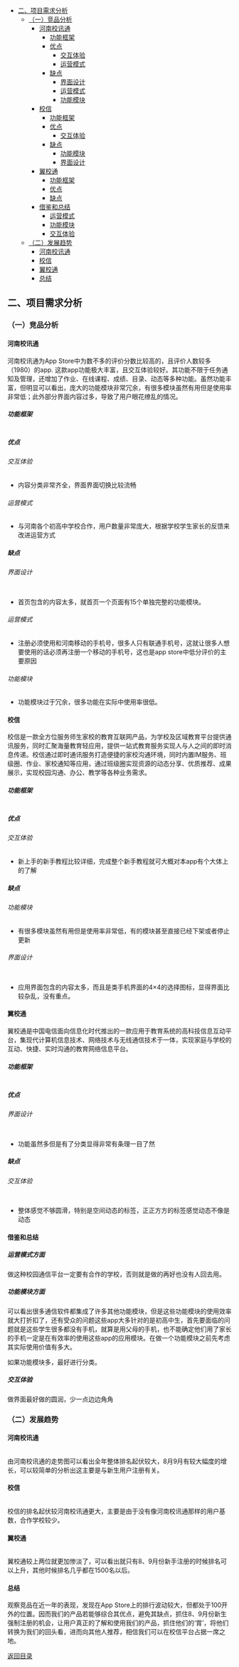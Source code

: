 - [二、项目需求分析](#op1)
	- [（一）竞品分析](#op11)
		- [河南校讯通](#op111)
			- [功能框架](#op1111)
			- [优点](#op1112)
				- [交互体验](#op11121)
				- [运营模式](#op11122)
			- [缺点](#op1113)
				- [界面设计](#op11131)
				- [运营模式](#op11132)
				- [功能模块](#op11133)
		- [校信](#op112)
			- [功能框架](#op1121)
			- [优点](#op1122)
				- [交互体验](#op11221)
			- [缺点](#op1123)
				- [功能模块](#op11231)
				- [界面设计](#op11232)
		- [翼校通](#op113)
			- [功能框架](#op1131)
			- [优点](#op1132)
			- [缺点](#op1133)
		- [借鉴和总结](#op114)
			- [运营模式](#op1141)
			- [功能模块](#op1142)
			- [交互体验](#op1143)
	- [（二）发展趋势](#op12)
		- [河南校讯通](#op121)
		- [校信](#op122)
		- [翼校通](#op123)
		- [总结](#op124)
<span id="op1"></span>

##  二、项目需求分析
<span id="op11"></span>

### （一）竞品分析

<span id="op111"></span>

#### 河南校讯通

河南校讯通为App Store中为数不多的评价分数比较高的，且评价人数较多（1980）的app. 这款app功能极大丰富，且交互体验较好。其功能不限于任务通知及管理，还增加了作业、在线课程、成绩、目录、动态等多种功能。虽然功能丰富，但明显可以看出，庞大的功能模块非常冗余，有很多模块虽然有用但是使用率非常低；此外部分界面内容过多，导致了用户眼花缭乱的情况。
<span id="op1111"></span>

##### 功能框架

![]()

<span id="op1112"></span>
##### 优点
<span id="op11121"></span>
###### 交互体验
- 内容分类非常齐全，界面界面切换比较流畅
<span id="op11122"></span>
###### 运营模式
- 与河南各个初高中学校合作，用户数量非常庞大，根据学校学生家长的反馈来改进运营方式
<span id="op1113"></span>

##### 缺点
<span id="op11131"></span>
###### 界面设计

![]()

- 首页包含的内容太多，就首页一个页面有15个单独完整的功能模块。
<span id="op11132"></span>
###### 运营模式
- 注册必须使用和河南移动的手机号，很多人只有联通手机号，这就让很多人想要使用的话必须再注册一个移动的手机号，这也是app store中低分评价的主要原因
<span id="op11133"></span>
###### 功能模块
- 功能模块过于冗余，很多功能在实际中使用率很低。

<span id="op112"></span>
#### 校信

校信是一款全方位服务师生家校的教育互联网产品，为学校及区域教育平台提供通讯服务，同时汇聚海量教育轻应用，提供一站式教育服务实现人与人之间的即时消息传递。校信通过即时通讯服务打造便捷的家校沟通环境，同时内置IM服务、班级圈、作业、家校通知等应用，通过班级圈实现资源的动态分享、优质推荐、成果展示，实现校园沟通、办公、教学等各种业务需求。
<span id="op1121"></span>
##### 功能框架

![]()

<span id="op1122"></span>

##### 优点
<span id="op11221"></span>
###### 交互体验
- 新上手的新手教程比较详细，完成整个新手教程就可大概对本app有个大体上的了解

<span id="op1123"></span>
##### 缺点
<span id="op11231"></span>
###### 功能模块
- 有很多模块虽然有用但是使用率非常低，有的模块甚至直接已经下架或者停止更新
<span id="op11232"></span>
###### 界面设计

![]()

- 应用界面包含的内容太多，而且是类手机界面的4×4的选择图标，显得界面比较杂乱，没有重点。

<span id="op113"></span>

#### 翼校通
翼校通是中国电信面向信息化时代推出的一款应用于教育系统的高科技信息互动平台，集现代计算机信息技术、网络技术与无线通信技术于一体，实现家庭与学校的互动、快捷、实时沟通的教育网络信息平台。
<span id="op1131"></span>
##### 功能框架

![]()

<span id="op1132"></span>

##### 优点
<span id="op11321"></span>
###### 界面设计
![]()

- 功能虽然多但是有了分类显得非常有条理一目了然

<span id="op1133"></span>
##### 缺点
<span id="op11331"></span>
###### 交互体验

![]()

- 整体感觉不够圆滑，特别是空间动态的标签，正正方方的标签感觉动态不像是动态

<span id="op114"></span>
#### 借鉴和总结


<span id="op1141"></span>
##### 运营模式方面

做这种校园通信平台一定要有合作的学校，否则就是做的再好也没有人回去用。

<span id="op1142"></span>
##### 功能模块方面

可以看出很多通信软件都集成了许多其他功能模块，但是这些功能模块的使用效率就大打折扣了，还有受众的问题这些app大多针对的是初高中生，首先要面临的问题就是这些学生很多都没有手机，就算是用父母的手机，也不能确定他们用了家长的手机一定是在有效率的使用这些app的应用模块。在做一个功能模块之前先考虑其实际使用价值有多大。

如果功能模块多，最好进行分类。

<span id="op1143"></span>
##### 交互体验

做界面最好做的圆润，少一点边边角角

<span id="op12"></span>
### （二）发展趋势

<span id="op121"></span>
#### 河南校讯通

![]()

由河南校讯通的走势图可以看出全年整体排名起伏较大，8月9月有较大幅度的增长，可以较简单的分析出这主要是与新生用户注册有关。

<span id="op122"></span>
#### 校信

![]()

校信的排名起伏较河南校讯通更大，主要是由于没有像河南校讯通那样的用户基数，合作学校较少。

<span id="op123"></span>
#### 翼校通

![]()

翼校通较上两位就更加惨淡了，可以看出就只有8、9月份新手注册的时候排名可以上升，其他时候排名几乎都在1500名以后。

<span id="op124"></span>
#### 总结

观察竞品在近一年的表现，发现在App Store上的排行波动较大，但都处于100开外的位置。因而我们的产品若能够综合其优点，避免其缺点，抓住8、9月份新生强制注册的机会，让用户真正的了解和使用我们的产品，抓住他们的‘胃’，将他们转换为我们的回头看，进而向其他人推荐，相信我们可以在校信平台占据一席之地。

[返回目录](README.md)


